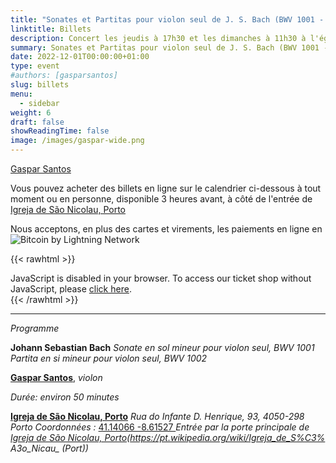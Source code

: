 ```yaml
---
title: "Sonates et Partitas pour violon seul de J. S. Bach (BWV 1001 - 1002)"
linktitle: Billets
description: Concert les jeudis à 17h30 et les dimanches à 11h30 à l'église de São Nicolau, Porto, Portugal
summary: Sonates et Partitas pour violon seul de J. S. Bach (BWV 1001 - 1002), Gaspar Santos, violon, dans l'église de São Nicolau, Porto
date: 2022-12-01T00:00:00+01:00
type: event
#authors: [gasparsantos]
slug: billets
menu:
  - sidebar
weight: 6
draft: false
showReadingTime: false
image: /images/gaspar-wide.png
---
```


[Gaspar Santos](/images/gaspar-wide.png)

Vous pouvez acheter des billets en ligne sur le calendrier ci-dessous à tout moment ou en personne, disponible 3 heures avant, à côté de l'entrée de [Igreja de São Nicolau, Porto](https://pt.wikipedia.org/wiki/Igreja_de_S%C3%A3o_Nicolau_(Porto))

Nous acceptons, en plus des cartes et virements, les paiements en ligne en ![Bitcoin by Lightning Network](/images/bitcoinsmall.png)

{{< rawhtml >}}
<link rel="stylesheet" type="text/css" href="https://tickets.gasparsantos.eu/widget/v1.css">
<script type="text/javascript" src="https://tickets.gasparsantos.eu/widget/v1.fr.js" async></script>

<pretix-widget event="https://tickets.gasparsantos.eu/"></pretix-widget>
<noscript>
   <div class="pretix-widget">
        <div class="pretix-widget-info-message">
            JavaScript is disabled in your browser. To access our ticket shop without JavaScript, please <a target="_blank" rel="noopener" href="https://tickets.gasparsantos.eu/">click here</a>.
        </div>
    </div>
</noscript>
{{< /rawhtml >}}

---

*Programme*

**Johann Sebastian Bach**
*Sonate en sol mineur pour violon seul, BWV 1001*
*Partita en si mineur pour violon seul, BWV 1002*

**[Gaspar Santos](/fr/)**, *violon*

*Durée: environ 50 minutes*

**[Igreja de São Nicolau, Porto](https://pt.wikipedia.org/wiki/Igreja_de_S%C3%A3o_Nicolau_(Porto))**
*Rua do Infante D. Henrique, 93, 4050-298 Porto*
*Coordonnées :* [41.14066 -8.61527
](https://goo.gl/maps/DJJ3sznjKx6BajTA7 "Google Maps")*Entrée par la porte principale de [Igreja de São Nicolau, Porto](https://pt.wikipedia.org/wiki/Igreja_de_S%C3% A3o_Nicau_ (Port))*

[Igreja de São Nicolau, Porto]: https://pt.wikipedia.org/wiki/Igreja_de_S%C3%A3o_Nicolau_(Porto)
